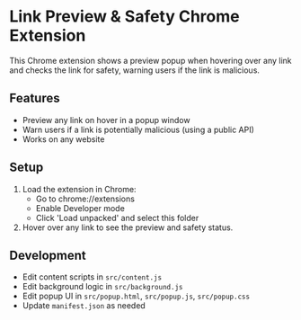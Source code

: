 # Link Preview & Safety Chrome Extension

This Chrome extension shows a preview popup when hovering over any link and checks the link for safety, warning users if the link is malicious.

## Features
- Preview any link on hover in a popup window
- Warn users if a link is potentially malicious (using a public API)
- Works on any website

## Setup
1. Load the extension in Chrome:
   - Go to chrome://extensions
   - Enable Developer mode
   - Click 'Load unpacked' and select this folder
2. Hover over any link to see the preview and safety status.

## Development
- Edit content scripts in `src/content.js`
- Edit background logic in `src/background.js`
- Edit popup UI in `src/popup.html`, `src/popup.js`, `src/popup.css`
- Update `manifest.json` as needed
